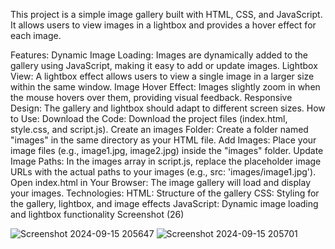 This project is a simple image gallery built with HTML, CSS, and JavaScript. It allows users to view images in a lightbox and provides a hover effect for each image.

Features:
Dynamic Image Loading: Images are dynamically added to the gallery using JavaScript, making it easy to add or update images.
Lightbox View: A lightbox effect allows users to view a single image in a larger size within the same window.
Image Hover Effect: Images slightly zoom in when the mouse hovers over them, providing visual feedback.
Responsive Design: The gallery and lightbox should adapt to different screen sizes.
How to Use:
Download the Code: Download the project files (index.html, style.css, and script.js).
Create an images Folder: Create a folder named "images" in the same directory as your HTML file.
Add Images: Place your image files (e.g., image1.jpg, image2.jpg) inside the "images" folder.
Update Image Paths: In the images array in script.js, replace the placeholder image URLs with the actual paths to your images (e.g., src: 'images/image1.jpg').
Open index.html in Your Browser: The image gallery will load and display your images.
Technologies:
HTML: Structure of the gallery
CSS: Styling for the gallery, lightbox, and image effects
JavaScript: Dynamic image loading and lightbox functionality Screenshot (26)

![Screenshot 2024-09-15 205647](https://github.com/user-attachments/assets/795c1701-5161-40e5-9b2f-74d8dac3a1f9)
![Screenshot 2024-09-15 205701](https://github.com/user-attachments/assets/82de80b6-7352-4225-9485-aa2bc8ea40e1)

